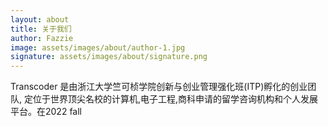 ```yaml
---
layout: about
title: 关于我们
author: Fazzie
image: assets/images/about/author-1.jpg
signature: assets/images/about/signature.png
---
```


Transcoder 是由浙江大学竺可桢学院创新与创业管理强化班(ITP)孵化的创业团队, 定位于世界顶尖名校的计算机,电子工程,商科申请的留学咨询机构和个人发展平台。在2022 fall 